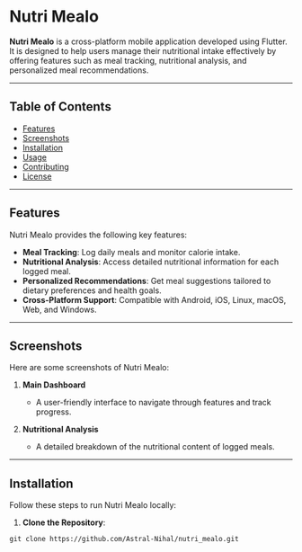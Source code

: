# Nutri Mealo

**Nutri Mealo** is a cross-platform mobile application developed using Flutter. It is designed to help users manage their nutritional intake effectively by offering features such as meal tracking, nutritional analysis, and personalized meal recommendations.

---

## Table of Contents

- [Features](#features)
- [Screenshots](#screenshots)
- [Installation](#installation)
- [Usage](#usage)
- [Contributing](#contributing)
- [License](#license)

---

## Features

Nutri Mealo provides the following key features:

- **Meal Tracking**: Log daily meals and monitor calorie intake.
- **Nutritional Analysis**: Access detailed nutritional information for each logged meal.
- **Personalized Recommendations**: Get meal suggestions tailored to dietary preferences and health goals.
- **Cross-Platform Support**: Compatible with Android, iOS, Linux, macOS, Web, and Windows.

---

## Screenshots

Here are some screenshots of Nutri Mealo:

1. **Main Dashboard**
   - A user-friendly interface to navigate through features and track progress.

2. **Nutritional Analysis**
   - A detailed breakdown of the nutritional content of logged meals.

---

## Installation

Follow these steps to run Nutri Mealo locally:

1. **Clone the Repository**:
```
git clone https://github.com/Astral-Nihal/nutri_mealo.git
```
